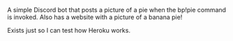 A simple Discord bot that posts a picture of a pie when the bp!pie command is invoked. Also has a website with a picture of a banana pie!

Exists just so I can test how Heroku works.

